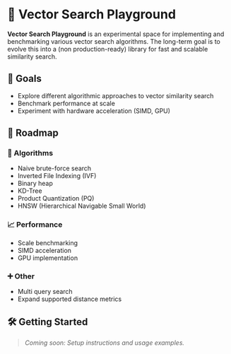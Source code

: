 # 🛝 Vector Search Playground

**Vector Search Playground** is an experimental space for implementing and benchmarking various vector search algorithms. The long-term goal is to evolve this into a (non production-ready) library for fast and scalable similarity search.

## 🥅 Goals

- Explore different algorithmic approaches to vector similarity search
- Benchmark performance at scale
- Experiment with hardware acceleration (SIMD, GPU)

## 🧭 Roadmap

### 🧬 Algorithms
- Naive brute-force search
- Inverted File Indexing (IVF)
- Binary heap
- KD-Tree
- Product Quantization (PQ)
- HNSW (Hierarchical Navigable Small World)

### 📈 Performance
- Scale benchmarking
- SIMD acceleration
- GPU implementation

### ➕ Other
- Multi query search
- Expand supported distance metrics

## 🛠️ Getting Started

> _Coming soon: Setup instructions and usage examples._
        